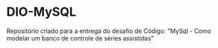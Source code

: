 # DIO-MySQL
Repositório criado para a entrega do desafio de Código: "MySql - Como modelar um banco de controle de séries assistidas"
